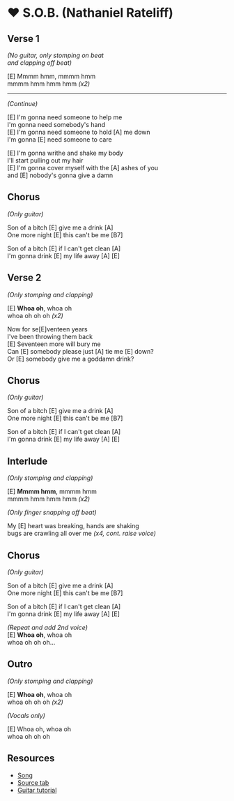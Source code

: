 # ❤️ S.O.B. (Nathaniel Rateliff)

## Verse 1

_(No guitar, only stomping on beat  
and clapping off beat)_

[E] Mmmm hmm, mmmm hmm  
mmmm hmm hmm hmm _(x2)_

---

_(Continue)_

[E] I'm gonna need someone to help me  
I'm gonna need somebody's hand  
[E] I'm gonna need someone to hold [A] me down  
I'm gonna [E] need someone to care

[E] I'm gonna writhe and shake my body  
I'll start pulling out my hair  
[E] I'm gonna cover myself with the [A] ashes of you  
and [E] nobody's gonna give a damn
 
## Chorus

_(Only guitar)_

Son of a bitch [E] give me a drink [A]  
One more night [E] this can't be me [B7]

Son of a bitch [E] if I can't get clean [A]  
I'm gonna drink [E] my life away [A] [E]
 
## Verse 2

_(Only stomping and clapping)_

[E] **Whoa oh**, whoa oh  
whoa oh oh oh  _(x2)_

Now for se[E]venteen years  
I've been throwing them back  
[E] Seventeen more will bury me  
Can [E] somebody please just [A] tie me [E] down?  
Or [E] somebody give me a goddamn drink?

## Chorus

_(Only guitar)_

Son of a bitch [E] give me a drink [A]  
One more night [E] this can't be me [B7]

Son of a bitch [E] if I can't get clean [A]  
I'm gonna drink [E] my life away [A] [E]

## Interlude

_(Only stomping and clapping)_

[E] **Mmmm hmm**, mmmm hmm  
mmmm hmm hmm hmm _(x2)_

_(Only finger snapping off beat)_

My [E] heart was breaking, hands are shaking  
bugs are crawling all over me _(x4, cont. raise voice)_

## Chorus

_(Only guitar)_

Son of a bitch [E] give me a drink [A]  
One more night [E] this can't be me [B7]

Son of a bitch [E] if I can't get clean [A]  
I'm gonna drink [E] my life away [A] [E]

_(Repeat and add 2nd voice)_  
[E] **Whoa oh**, whoa oh  
whoa oh oh oh...

## Outro

_(Only stomping and clapping)_

[E] **Whoa oh**, whoa oh  
whoa oh oh oh  _(x2)_

_(Vocals only)_

[E] Whoa oh, whoa oh  
whoa oh oh oh

## Resources

- [Song](https://www.youtube.com/watch?v=1iAYhQsQhSY)
- [Source tab](https://tabs.ultimate-guitar.com/tab/nathaniel-rateliff/sob-chords-1860098)
- [Guitar tutorial](https://www.youtube.com/watch?v=N-AEhOUtkh0)

